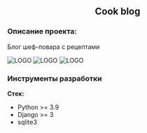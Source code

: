 <h2 align="center">Cook blog</h2>



### Описание проекта:
Блог шеф-повара с рецептами


![LOGO](screenshots/ubuntu.png)
![LOGO](screenshots/ubuntu.png)
![LOGO](screenshots/ubuntu.png)



### Инструменты разработки

**Стек:**
- Python >= 3.9
- Django >= 3
- sqlite3
